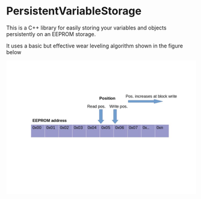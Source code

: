 # PersistentVariableStorage
This is a C++ library for easily storing your variables and objects persistently on an EEPROM storage.

It uses a basic but effective wear leveling algorithm shown in the figure below

![Basic scheme](/BasicSchematic.jpg "Basic scheme")
